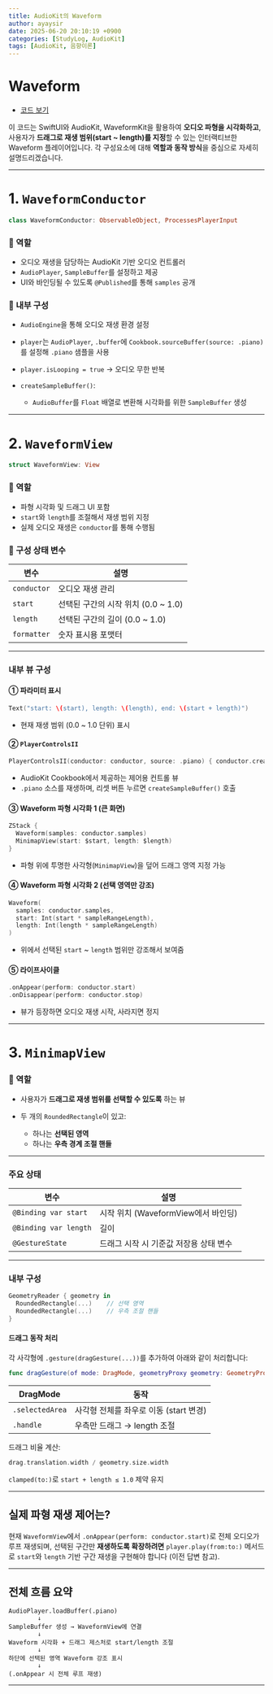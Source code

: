 ```yaml
---
title: AudioKit의 Waveform
author: ayaysir
date: 2025-06-20 20:10:19 +0900
categories: [StudyLog, AudioKit]
tags: [AudioKit, 음향이론]
---
```


# Waveform

- [코드 보기](https://github.com/ayaysir/Swift-Playgrounds/blob/main/AudioKit%20Cookbook%20Copy/AudioKit%20Cookbook%20Copy/Recipe/AdditionalPackages/WaveformView.swift)

이 코드는 SwiftUI와 AudioKit, WaveformKit을 활용하여 **오디오 파형을 시각화하고**, 사용자가 **드래그로 재생 범위(start \~ length)를 지정**할 수 있는 인터랙티브한 Waveform 플레이어입니다.
각 구성요소에 대해 **역할과 동작 방식**을 중심으로 자세히 설명드리겠습니다.

---

# 1. `WaveformConductor`

```swift
class WaveformConductor: ObservableObject, ProcessesPlayerInput
```

### 🔹 역할

* 오디오 재생을 담당하는 AudioKit 기반 오디오 컨트롤러
* `AudioPlayer`, `SampleBuffer`를 설정하고 제공
* UI와 바인딩될 수 있도록 `@Published`를 통해 `samples` 공개

### 🔹 내부 구성

* `AudioEngine`을 통해 오디오 재생 환경 설정
* `player`는 `AudioPlayer`, `.buffer`에 `Cookbook.sourceBuffer(source: .piano)` 를 설정해 `.piano` 샘플을 사용
* `player.isLooping = true` → 오디오 무한 반복
* `createSampleBuffer()`:

  * `AudioBuffer`를 `Float` 배열로 변환해 시각화를 위한 `SampleBuffer` 생성

---

# 2. `WaveformView`

```swift
struct WaveformView: View
```

### 🔹 역할

* 파형 시각화 및 드래그 UI 포함
* `start`와 `length`를 조절해서 재생 범위 지정
* 실제 오디오 재생은 `conductor`를 통해 수행됨

### 🔹 구성 상태 변수

| 변수          | 설명                         |
| ----------- | -------------------------- |
| `conductor` | 오디오 재생 관리                  |
| `start`     | 선택된 구간의 시작 위치 (0.0 \~ 1.0) |
| `length`    | 선택된 구간의 길이 (0.0 \~ 1.0)    |
| `formatter` | 숫자 표시용 포맷터                 |

---

### 내부 뷰 구성

#### ① 파라미터 표시

```swift
Text("start: \(start), length: \(length), end: \(start + length)")
```

* 현재 재생 범위 (0.0 \~ 1.0 단위) 표시

#### ② `PlayerControlsII`

```swift
PlayerControlsII(conductor: conductor, source: .piano) { conductor.createSampleBuffer() }
```

* AudioKit Cookbook에서 제공하는 제어용 컨트롤 뷰
* `.piano` 소스를 재생하며, 리셋 버튼 누르면 `createSampleBuffer()` 호출

#### ③ Waveform 파형 시각화 1 (큰 화면)

```swift
ZStack {
  Waveform(samples: conductor.samples)
  MinimapView(start: $start, length: $length)
}
```

* 파형 위에 투명한 사각형(`MinimapView`)을 덮어 드래그 영역 지정 가능

#### ④ Waveform 파형 시각화 2 (선택 영역만 강조)

```swift
Waveform(
  samples: conductor.samples,
  start: Int(start * sampleRangeLength),
  length: Int(length * sampleRangeLength)
)
```

* 위에서 선택된 `start` \~ `length` 범위만 강조해서 보여줌

#### ⑤ 라이프사이클

```swift
.onAppear(perform: conductor.start)
.onDisappear(perform: conductor.stop)
```

* 뷰가 등장하면 오디오 재생 시작, 사라지면 정지

---

# 3. `MinimapView`

### 🔹 역할

* 사용자가 **드래그로 재생 범위를 선택할 수 있도록** 하는 뷰
* 두 개의 `RoundedRectangle`이 있고:

  * 하나는 **선택된 영역**
  * 하나는 **우측 경계 조절 핸들**

---

### 주요 상태

| 변수                    | 설명                         |
| --------------------- | -------------------------- |
| `@Binding var start`  | 시작 위치 (WaveformView에서 바인딩) |
| `@Binding var length` | 길이                         |
| `@GestureState`       | 드래그 시작 시 기준값 저장용 상태 변수     |

---

### 내부 구성

```swift
GeometryReader { geometry in
  RoundedRectangle(...)    // 선택 영역
  RoundedRectangle(...)    // 우측 조절 핸들
}
```

#### 드래그 동작 처리

각 사각형에 `.gesture(dragGesture(...))`를 추가하여 아래와 같이 처리합니다:

```swift
func dragGesture(of mode: DragMode, geometryProxy geometry: GeometryProxy) -> some Gesture
```

| DragMode        | 동작                        |
| --------------- | ------------------------- |
| `.selectedArea` | 사각형 전체를 좌우로 이동 (start 변경) |
| `.handle`       | 우측만 드래그 → length 조절       |

드래그 비율 계산:

```swift
drag.translation.width / geometry.size.width
```

`clamped(to:)`로 `start + length ≤ 1.0` 제약 유지

---

## 실제 파형 재생 제어는?

현재 `WaveformView`에서 `.onAppear(perform: conductor.start)`로 전체 오디오가 루프 재생되며,
선택된 구간만 **재생하도록 확장하려면** `player.play(from:to:)` 메서드로 `start`와 `length` 기반 구간 재생을 구현해야 합니다 (이전 답변 참고).

---

## 전체 흐름 요약

```
AudioPlayer.loadBuffer(.piano)
        ↓
SampleBuffer 생성 → WaveformView에 연결
        ↓
Waveform 시각화 + 드래그 제스처로 start/length 조절
        ↓
하단에 선택된 영역 Waveform 강조 표시
        ↓
(.onAppear 시 전체 루프 재생)
```

---
